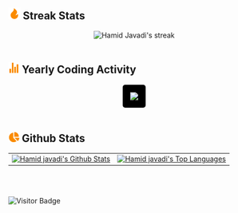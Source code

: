 <!-- Streak Stats -->

## <img src="./images/fire-fill.svg" width="24" /> Streak Stats

<p align="center">
    <img title="🔥 Get streak stats for your profile at git.io/streak-stats" alt="Hamid Javadi's streak" src="https://github-readme-streak-stats.herokuapp.com/?user=hamidjavadi&theme=highcontrast&hide_border=true"/>
  <br />
  <br />
</p>
<!-- /Streak Stats -->

<!-- Waka Time -->

## <img src="./images/stats-chart-sharp.svg" width="22" /> Yearly Coding Activity

<p align="center">
  <a href="https://wakatime.com">
    <img src="https://wakatime.com/share/@hamidjavadi/ea8847fd-39fa-4b19-86f7-7c44854c288e.png" style="background-color: #000; padding: 15px; border-radius: 5px; overflow: hidden;" />
  </a>
  <br />
  <br />
</p>
<!-- /Waka Time -->

<!-- Github Stats -->

## <img src="./images/chart-pie.svg" width="22" /> Github Stats

<div align="center">
  <table>
      <tbody>
          <tr style="border: none;">
              <td style="border: none;">
                  <a title="Get your stats!" href="https://github.com/anuraghazra/github-readme-stats">
                      <img alt="Hamid javadi's Github Stats" src="https://denvercoder1-github-readme-stats.vercel.app/api/?username=hamidjavadi&show_icons=true&count_private=true&theme=react&hide_border=true&bg_color=1F222E&title_color=FA8B00&icon_color=F8D866" height="192px"/>
                  </a>
              </td>
              <td style="border: none;">
                  <a title="Get your stats!" href="https://github.com/anuraghazra/github-readme-stats">
                      <img alt="Hamid javadi's Top Languages" src="https://github-readme-stats.vercel.app/api/top-langs/?username=hamidjavadi&langs_count=8&layout=compact&theme=react&hide_border=true&bg_color=1F222E&title_color=FA8B00&icon_color=F8D866" height="192px"/>
                  </a>
              </td>
          </tr>
      </tbody>
  </table>
  <br />
  <br />
</div>
<!-- /Github Stats -->

![Visitor Badge](https://visitor-badge.laobi.icu/badge?page_id=hamidjavadi.hamidjavadi)
